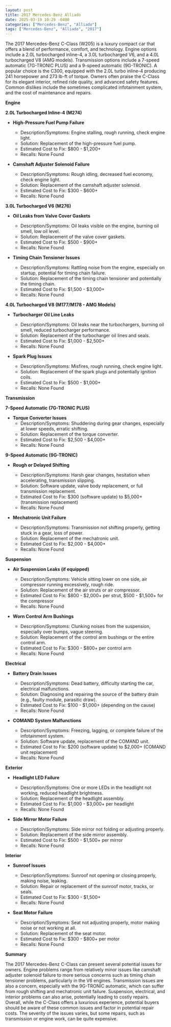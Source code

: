 ```yaml
---
layout: post
title: 2017 Mercedes-Benz Alliado
date: 2025-03-19 10:29 -0400
categories: ["Mercedes-Benz", "Alliado"]
tags: ["Mercedes-Benz", "Alliado", "2017"]
---
```

The 2017 Mercedes-Benz C-Class (W205) is a luxury compact car that offers a blend of performance, comfort, and technology. Engine options include a 2.0L turbocharged inline-4, a 3.0L turbocharged V6, and a 4.0L turbocharged V8 (AMG models). Transmission options include a 7-speed automatic (7G-TRONIC PLUS) and a 9-speed automatic (9G-TRONIC). A popular choice is the C300, equipped with the 2.0L turbo inline-4 producing 241 horsepower and 273 lb-ft of torque. Owners often praise the C-Class for its elegant interior, refined ride quality, and advanced safety features. Common dislikes include the sometimes complicated infotainment system, and the cost of maintenance and repairs.

**Engine**

**2.0L Turbocharged Inline-4 (M274)**
* **High-Pressure Fuel Pump Failure**
    * Description/Symptoms: Engine stalling, rough running, check engine light.
    * Solution: Replacement of the high-pressure fuel pump.
    * Estimated Cost to Fix: $800 - $1,200+
    * Recalls: None Found

* **Camshaft Adjuster Solenoid Failure**
    * Description/Symptoms: Rough idling, decreased fuel economy, check engine light.
    * Solution: Replacement of the camshaft adjuster solenoid.
    * Estimated Cost to Fix: $300 - $600+
    * Recalls: None Found

**3.0L Turbocharged V6 (M276)**
* **Oil Leaks from Valve Cover Gaskets**
    * Description/Symptoms: Oil leaks visible on the engine, burning oil smell, low oil level.
    * Solution: Replacement of the valve cover gaskets.
    * Estimated Cost to Fix: $500 - $900+
    * Recalls: None Found

* **Timing Chain Tensioner Issues**
    * Description/Symptoms: Rattling noise from the engine, especially on startup, potential for timing chain failure.
    * Solution: Replacement of the timing chain tensioner and potentially the timing chain.
    * Estimated Cost to Fix: $1,500 - $3,000+
    * Recalls: None Found

**4.0L Turbocharged V8 (M177/M178 - AMG Models)**
* **Turbocharger Oil Line Leaks**
    * Description/Symptoms: Oil leaks near the turbochargers, burning oil smell, reduced turbocharger performance.
    * Solution: Replacement of the turbocharger oil lines and seals.
    * Estimated Cost to Fix: $1,000 - $2,500+
    * Recalls: None Found

* **Spark Plug Issues**
    * Description/Symptoms: Misfires, rough running, check engine light.
    * Solution: Replacement of the spark plugs and potentially ignition coils.
    * Estimated Cost to Fix: $500 - $1,000+
    * Recalls: None Found

**Transmission**

**7-Speed Automatic (7G-TRONIC PLUS)**
* **Torque Converter Issues**
    * Description/Symptoms: Shuddering during gear changes, especially at lower speeds, erratic shifting.
    * Solution: Replacement of the torque converter.
    * Estimated Cost to Fix: $2,500 - $4,000+
    * Recalls: None Found

**9-Speed Automatic (9G-TRONIC)**
* **Rough or Delayed Shifting**
    * Description/Symptoms: Harsh gear changes, hesitation when accelerating, transmission slipping.
    * Solution: Software update, valve body replacement, or full transmission replacement.
    * Estimated Cost to Fix: $300 (software update) to $5,000+ (transmission replacement)
    * Recalls: None Found

* **Mechatronic Unit Failure**
    * Description/Symptoms: Transmission not shifting properly, getting stuck in a gear, loss of power.
    * Solution: Replacement of the mechatronic unit.
    * Estimated Cost to Fix: $2,000 - $4,000+
    * Recalls: None Found

**Suspension**

* **Air Suspension Leaks (if equipped)**
    * Description/Symptoms: Vehicle sitting lower on one side, air compressor running excessively, rough ride.
    * Solution: Replacement of the air struts or air compressor.
    * Estimated Cost to Fix: $800 - $2,000+ per strut, $500 - $1,500+ for the compressor
    * Recalls: None Found

* **Worn Control Arm Bushings**
    * Description/Symptoms: Clunking noises from the suspension, especially over bumps, vague steering.
    * Solution: Replacement of the control arm bushings or the entire control arm.
    * Estimated Cost to Fix: $300 - $800+ per control arm
    * Recalls: None Found

**Electrical**

* **Battery Drain Issues**
    * Description/Symptoms: Dead battery, difficulty starting the car, electrical malfunctions.
    * Solution: Diagnosing and repairing the source of the battery drain (e.g., faulty module, parasitic draw).
    * Estimated Cost to Fix: $100 - $1,000+ (depending on the cause)
    * Recalls: None Found

* **COMAND System Malfunctions**
    * Description/Symptoms: Freezing, lagging, or complete failure of the infotainment system.
    * Solution: Software update, replacement of the COMAND unit.
    * Estimated Cost to Fix: $200 (software update) to $2,000+ (COMAND unit replacement)
    * Recalls: None Found

**Exterior**

* **Headlight LED Failure**
    * Description/Symptoms: One or more LEDs in the headlight not working, reduced headlight brightness.
    * Solution: Replacement of the headlight assembly.
    * Estimated Cost to Fix: $1,000 - $3,000+ per headlight
    * Recalls: None Found

* **Side Mirror Motor Failure**
    * Description/Symptoms: Side mirror not folding or adjusting properly.
    * Solution: Replacement of the side mirror assembly.
    * Estimated Cost to Fix: $500 - $1,500+ per mirror
    * Recalls: None Found

**Interior**

* **Sunroof Issues**
    * Description/Symptoms: Sunroof not opening or closing properly, making noise, leaking.
    * Solution: Repair or replacement of the sunroof motor, tracks, or seals.
    * Estimated Cost to Fix: $300 - $1,500+
    * Recalls: None Found

* **Seat Motor Failure**
    * Description/Symptoms: Seat not adjusting properly, motor making noise or not working at all.
    * Solution: Replacement of the seat motor.
    * Estimated Cost to Fix: $300 - $800+ per motor
    * Recalls: None Found

**Summary**

The 2017 Mercedes-Benz C-Class can present several potential issues for owners. Engine problems range from relatively minor issues like camshaft adjuster solenoid failure to more serious concerns such as timing chain tensioner problems, particularly in the V6 engines. Transmission issues are also a concern, especially with the 9G-TRONIC automatic, which can suffer from rough shifting and mechatronic unit failure. Suspension, electrical, and interior problems can also arise, potentially leading to costly repairs. Overall, while the C-Class offers a luxurious experience, potential buyers should be aware of these common issues and factor in potential repair costs. The severity of the issues varies, but some repairs, such as transmission or engine work, can be quite expensive.

